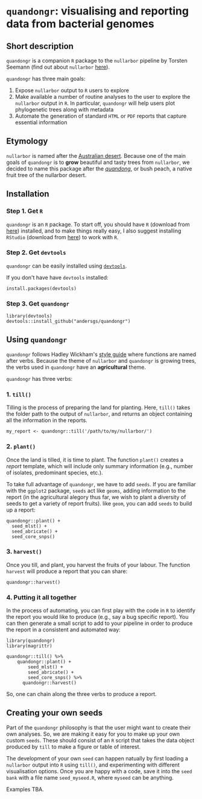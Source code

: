 # `quandongr`: visualising and reporting data from bacterial genomes

## Short description

`quandongr` is a companion `R` package to the `nullarbor` pipeline by
Torsten Seemann (find out about `nullarbor` [here](https://github.com/tseemann/nullarbor)).

`quandongr` has three main goals:

  1. Expose `nullarbor` output to `R` users to explore
  2. Make available a number of routine analyses to the user to explore 
  the `nullarbor` output in `R`. In particular, `quandongr` will help
  users plot phylogenetic trees along with metadata
  3. Automate the generation of standard `HTML` or `PDF` reports that
  capture essential information

## Etymology

`nullarbor` is named after the [Australian desert](https://github.com/tseemann/nullarbor#etymology).
Because one of the main goals of `quandongr` is to **grow** beautiful and tasty
trees from `nullarbor`, we decided to name this package after the [*quandong*](https://en.wikipedia.org/wiki/Santalum_acuminatum),
or bush peach, a native fruit tree of the nullarbor desert.

## Installation

### Step 1. Get `R`

`quandongr` is an `R` package. To start off, you should have `R` (download from [here](https://www.r-project.org/))
installed, and to make things really easy, I also suggest installing `RStudio` (download from [here](https://www.rstudio.com/))
to work with `R`.

### Step 2. Get `devtools`

`quandongr` can be easily installed using [`devtools`](https://github.com/hadley/devtools).

If you don't have have `devtools` installed:

    install.packages(devtools)
    
### Step 3. Get `quandongr`

    library(devtools)
    devtools::install_github("andersgs/quandongr")
  
## Using `quandongr`

`quandongr` follows Hadley Wickham's [style guide](http://adv-r.had.co.nz/Style.html) 
where functions are named after verbs. Because the theme of `nullarbor` and 
`quandongr` is growing trees, the verbs used in `quandongr` have an **agricultural**
theme.

`quandongr` has three verbs:

### 1. `till()`

Tilling is the process of preparing the land for planting. Here, `till()` takes
the folder path to the output of `nullarbor`, and returns an object containing
all the information in the reports. 

    my_report <- quandongr::till('/path/to/my/nullarbor/')

### 2. `plant()`

Once the land is tilled, it is time to plant. The function `plant()` creates
a *report* template, which will include only summary information 
(e.g., number of isolates, predominant species, etc.).

To take full advantage of `quandongr`, we have to add `seeds`. If you are
familiar with the `ggplot2` package, `seeds` act like `geoms`, adding 
information to the report (in the agricultural alegory thus far, we wish to 
plant a diversity of seeds to get a variety of report fruits).
like `geom`, you can add `seeds` to build up a report:

    quandongr::plant() + 
      seed_mlst() +
      seed_abricate() +
      seed_core_snps()

### 3. `harvest()`

Once you till, and plant, you harvest the fruits of your labour. The function
`harvest` will produce a report that you can share:

    quandongr::harvest()
    
### 4. Putting it all together

In the process of automating, you can first play with the code in `R` to 
identify the report you would like to produce (e.g., say a bug specific report).
You can then generate a small script to add to your pipeline in order to 
produce the report in a consistent and automated way:

    library(quandongr)
    library(magrittr)

    quandongr::till() %>%
        quandongr::plant() +
            seed_mlst() +
            seed_abricate() +
            seed_core_snps() %>%
          quandongr::harvest()

So, one can chain along the three verbs to produce a report.

## Creating your own seeds

Part of the `quandongr` philosophy is that the user might want to create 
their own analyses. So, we are making it easy for you to make up your own
custom `seeds`. These should consist of an `R` script that takes 
the data object produced by `till` to make a figure or table of interest.

The development of your own `seed` can happen natually by first loading a
`nullarbor` output into `R` using `till()`, and experimenting with 
different visualisation options. Once you are happy with a code, save it
into the `seed bank` with a file name `seed_myseed.R`, where `myseed`
can be anything. 

Examples TBA.


